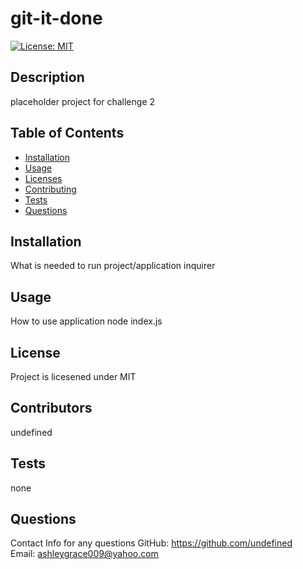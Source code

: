 # git-it-done
  
  [![License: MIT](https://img.shields.io/badge/License-MIT-yellow.svg)](https://opensource.org/licenses/MIT)
    
  ## Description
  placeholder project for challenge 2
     
  ## Table of Contents
  * [Installation](#installation)
  * [Usage](#usage)
  * [Licenses](#license)
  * [Contributing](#contributers)
  * [Tests](#tests)
  * [Questions](#questions)
    
  ## Installation
  What is needed to run project/application
  inquirer
    
  ## Usage
  How to use application
  node index.js
    
  ## License
  Project is licesened under
  MIT
  
  ## Contributors
  undefined
  
  ## Tests
  none
  
  ## Questions
  Contact Info for any questions
  GitHub: https://github.com/undefined  
  Email: ashleygrace009@yahoo.com